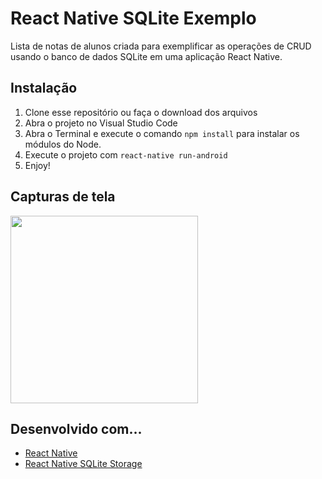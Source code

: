 # React Native SQLite Exemplo
Lista de notas de alunos criada para exemplificar as operações de CRUD usando o banco de dados SQLite em uma aplicação React Native.

## Instalação
1. Clone esse repositório ou faça o download dos arquivos
2. Abra o projeto no Visual Studio Code
3. Abra o Terminal e execute o comando `npm install` para instalar os módulos do Node.
4. Execute o projeto com `react-native run-android`
5. Enjoy!

## Capturas de tela
<img width="300" src="https://github.com/lucasfrag/React-Native-SQLite-Exemplo/blob/master/src/Screenshots/02.png" >

## Desenvolvido com...

* [React Native](https://reactnative.dev)
* [React Native SQLite Storage](https://github.com/andpor/react-native-sqlite-storage)
